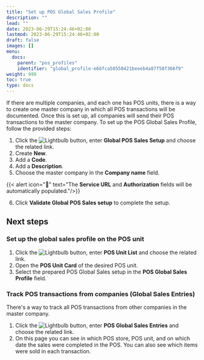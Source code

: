 ```yaml
---
title: "Set up POS Global Sales Profile"
description: ""
lead: ""
date: 2023-06-29T15:24:46+02:00
lastmod: 2023-06-29T15:24:46+02:00
draft: false
images: []
menu:
  docs:
    parent: "pos_profiles"
    identifier: "global_profile-e66fca50550421beeeb4a87f50f366f9"
weight: 999
toc: true
type: docs
---
```


If there are multiple companies, and each one has POS units, there is a way to create one master company in which all POS transactions will be documented. Once this is set up, all companies will send their POS transactions to the master company. To set up the POS Global Sales Profile, follow the provided steps:

1. Click the ![Lightbulb](Lightbulb_icon.PNG) button, enter **Global POS Sales Setup** and choose the related link.     
2. Create **New**.
3. Add a **Code**.
4. Add a **Description**.
5. Choose the master company in the **Company name** field.

{{< alert icon="📝" text="The <b>Service URL</b> and <b>Authorization</b> fields will be automatically populated."/>}}

6. Click **Validate Global POS Sales setup** to complete the setup.

## Next steps

### Set up the global sales  profile on the POS unit

1. Click the ![Lightbulb](Lightbulb_icon.PNG) button, enter **POS Unit List** and choose the related link.
2. Open the **POS Unit Card** of the desired POS unit.
3. Select the prepared POS Global Sales setup in the **POS Global Sales Profile** field.


### Track POS transactions from companies (Global Sales Entries)

There's a way to track all POS transactions from other companies in the master company. 

1. Click the ![Lightbulb](Lightbulb_icon.PNG) button, enter **POS Global Sales Entries** and choose the related link.
2. On this page you can see in which POS store, POS unit, and on which date the sales were completed in the POS. You can also see which items were sold in each transaction.
